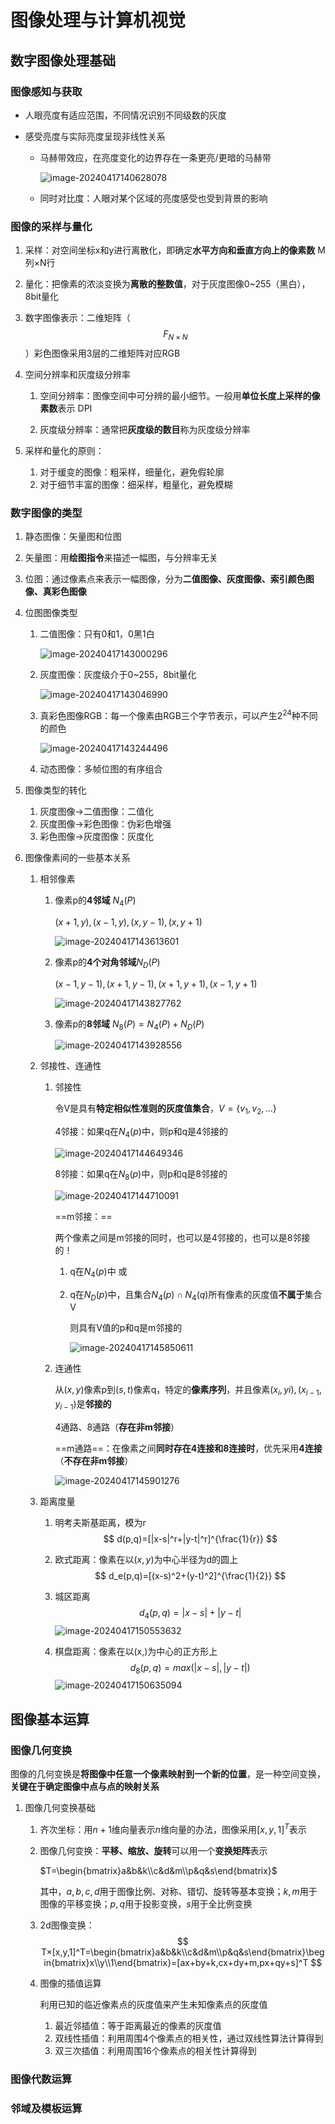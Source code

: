 # 图像处理与计算机视觉

## 数字图像处理基础

### 图像感知与获取

- 人眼亮度有适应范围，不同情况识别不同级数的灰度

- 感受亮度与实际亮度呈现非线性关系

    - 马赫带效应，在亮度变化的边界存在一条更亮/更暗的马赫带

        ![image-20240417140628078](./.assets/image-20240417140628078.png)

    - 同时对比度：人眼对某个区域的亮度感受也受到背景的影响

### 图像的采样与量化

1. 采样：对空间坐标x和y进行离散化，即确定**水平方向和垂直方向上的像素数**  M列×N行

2. 量化：把像素的浓淡变换为**离散的整数值**，对于灰度图像0~255（黑白），8bit量化

3. 数字图像表示：二维矩阵（$$F_{N×N}$$）彩色图像采用3层的二维矩阵对应RGB

4. 空间分辨率和灰度级分辨率

    1. 空间分辨率：图像空间中可分辨的最小细节。一般用**单位长度上采样的像素数**表示 DPI

    2. 灰度级分辨率：通常把**灰度级的数目**称为灰度级分辨率

5. 采样和量化的原则：
    1. 对于缓变的图像：粗采样，细量化，避免假轮廓
    2. 对于细节丰富的图像：细采样，粗量化，避免模糊

### 数字图像的类型

1. 静态图像：矢量图和位图

2. 矢量图：用**绘图指令**来描述一幅图，与分辨率无关

3. 位图：通过像素点来表示一幅图像，分为**二值图像、灰度图像、索引颜色图像、真彩色图像**

4. 位图图像类型

    1. 二值图像：只有0和1，0黑1白

        ![image-20240417143000296](./.assets/image-20240417143000296.png)

    2. 灰度图像：灰度级介于0~255，8bit量化

        ![image-20240417143046990](./.assets/image-20240417143046990.png)

    3. 真彩色图像RGB：每一个像素由RGB三个字节表示，可以产生$2^{24}$种不同的颜色

        ![image-20240417143244496](./.assets/image-20240417143244496.png)

    4. 动态图像：多帧位图的有序组合

5. 图像类型的转化

    1. 灰度图像→二值图像：二值化
    2. 灰度图像→彩色图像：伪彩色增强
    3. 彩色图像→灰度图像：灰度化

6. 图像像素间的一些基本关系

    1. 相邻像素

        1. 像素p的**4邻域** $N_4(P)$

            $(x+1, y), (x-1,y), (x, y-1), (x, y+1)$

            ![image-20240417143613601](./.assets/image-20240417143613601.png)

        2. 像素p的**4个对角邻域**$N_D(P)$

            $(x-1,y-1),(x+1,y-1),(x+1,y+1),(x-1,y+1)$

            ![image-20240417143827762](./.assets/image-20240417143827762.png)

        3. 像素p的**8邻域** $N_8(P) = N_4(P)+N_D(P)$

            ![image-20240417143928556](./.assets/image-20240417143928556.png)

            

    2. 邻接性、连通性

        1. 邻接性

            令V是具有**特定相似性准则的灰度值集合**，$V=\{v_1,v_2,...\}$

            4邻接：如果q在$N_4(p)$中，则p和q是4邻接的

            ![image-20240417144649346](./.assets/image-20240417144649346.png)

            8邻接：如果q在$N_8(p)$中，则p和q是8邻接的

            ![image-20240417144710091](./.assets/image-20240417144710091.png)

            ==m邻接：==

            两个像素之间是m邻接的同时，也可以是4邻接的，也可以是8邻接的！

            1. q在$N_4(p)$中  或

            2. q在$N_D(p)$中，且集合$N_4(p)∩N_4(q)$所有像素的灰度值**不属于**集合V

                则具有V值的p和q是m邻接的

                ![image-20240417145850611](./.assets/image-20240417145850611.png)

        2. 连通性

            从$(x,y)$像素p到$(s,t)$像素q，特定的**像素序列**，并且像素$(x_{i},y{i}),(x_{i-1},y_{i-1})$是**邻接的**

            4通路、8通路（**存在非m邻接**）

            ==m通路==：在像素之间**同时存在4连接和8连接时**，优先采用**4连接**  （**不存在非m邻接**）

            ![image-20240417145901276](./.assets/image-20240417145901276.png)

    3. 距离度量

        1. 明考夫斯基距离，模为r
            $$
            d(p,q)=[|x-s|^r+|y-t|^r]^{\frac{1}{r}}
            $$

        2. 欧式距离：像素在以$(x,y)$为中心半径为d的圆上
            $$
            d_e(p,q)=[(x-s)^2+(y-t)^2]^{\frac{1}{2}}
            $$

        3. 城区距离
            $$
            d_4(p,q)=|x-s|+|y-t|
            $$
            ![image-20240417150553632](./.assets/image-20240417150553632.png)

        4. 棋盘距离：像素在以(x,)为中心的正方形上
            $$
            d_8(p,q)=max(|x-s|,|y-t|)
            $$
            ![image-20240417150635094](./.assets/image-20240417150635094.png)





## 图像基本运算

### 图像几何变换

图像的几何变换是**将图像中任意一个像素映射到一个新的位置**，是一种空间变换，**关键在于确定图像中点与点的映射关系**

1. 图像几何变换基础

    1. 齐次坐标：用$n+1$维向量表示$n$维向量的办法，图像采用$[x,y,1]^T$表示

    2. 图像几何变换：**平移、缩放、旋转**可以用一个**变换矩阵**表示

        $T=\begin{bmatrix}a&b&k\\c&d&m\\p&q&s\end{bmatrix}$

        其中，$a,b,c,d$用于图像比例、对称、错切、旋转等基本变换；$k,m$用于图像的平移变换；$p,q$用于投影变换，$s$用于全比例变换

    3. 2d图像变换：
        $$
        T×[x,y,1]^T=\begin{bmatrix}a&b&k\\c&d&m\\p&q&s\end{bmatrix}\begin{bmatrix}x\\y\\1\end{bmatrix}=[ax+by+k,cx+dy+m,px+qy+s]^T
        $$

    4. 图像的插值运算

        利用已知的临近像素点的灰度值来产生未知像素点的灰度值

        1. 最近邻插值：等于距离最近的像素的灰度值
        2. 双线性插值：利用周围4个像素点的相关性，通过双线性算法计算得到
        3. 双三次插值：利用周围16个像素点的相关性计算得到

### 图像代数运算

### 邻域及模板运算
